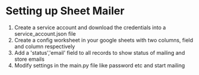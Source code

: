 # Setting up Sheet Mailer
1. Create a service account and download the credentials into a service_account.json file
2. Create a config worksheet in your google sheets with two columns, field and column respectively
3. Add a 'status','email' field to all records to show status of mailing and store emails
4. Modify settings in the main.py file like password etc and start mailing